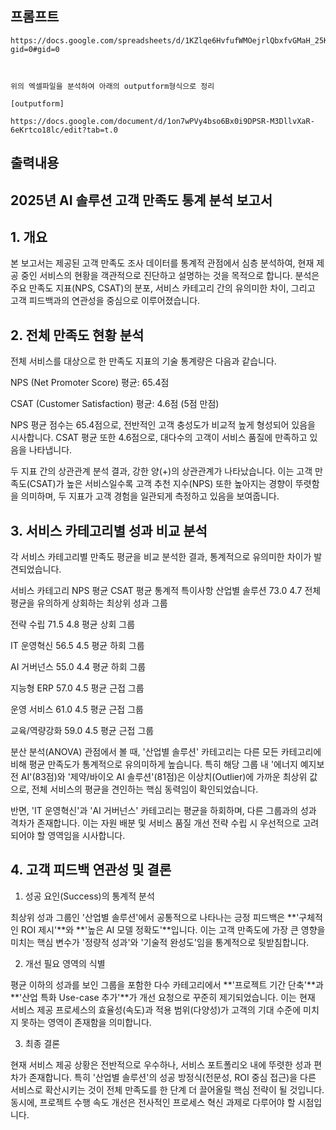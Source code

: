 ## 프롬프트
```
https://docs.google.com/spreadsheets/d/1KZlqe6HvfufWMOejrlQbxfvGMaH_25KUrYMoUsJZQxQ/edit?gid=0#gid=0



위의 엑셀파일을 분석하여 아래의 outputform형식으로 정리

[outputform]

https://docs.google.com/document/d/1on7wPVy4bso6Bx0i9DPSR-M3DllvXaR-6eKrtco18lc/edit?tab=t.0
```

## 출력내용


## 2025년 AI 솔루션 고객 만족도 통계 분석 보고서

## 1. 개요
본 보고서는 제공된 고객 만족도 조사 데이터를 통계적 관점에서 심층 분석하여, 현재 제공 중인 서비스의 현황을 객관적으로 진단하고 설명하는 것을 목적으로 합니다. 분석은 주요 만족도 지표(NPS, CSAT)의 분포, 서비스 카테고리 간의 유의미한 차이, 그리고 고객 피드백과의 연관성을 중심으로 이루어졌습니다.

## 2. 전체 만족도 현황 분석
전체 서비스를 대상으로 한 만족도 지표의 기술 통계량은 다음과 같습니다.

NPS (Net Promoter Score) 평균: 65.4점

CSAT (Customer Satisfaction) 평균: 4.6점 (5점 만점)

NPS 평균 점수는 65.4점으로, 전반적인 고객 충성도가 비교적 높게 형성되어 있음을 시사합니다. CSAT 평균 또한 4.6점으로, 대다수의 고객이 서비스 품질에 만족하고 있음을 나타냅니다.


두 지표 간의 상관관계 분석 결과, 강한 양(+)의 상관관계가 나타났습니다. 이는 고객 만족도(CSAT)가 높은 서비스일수록 고객 추천 지수(NPS) 또한 높아지는 경향이 뚜렷함을 의미하며, 두 지표가 고객 경험을 일관되게 측정하고 있음을 보여줍니다.

## 3. 서비스 카테고리별 성과 비교 분석

각 서비스 카테고리별 만족도 평균을 비교 분석한 결과, 통계적으로 유의미한 차이가 발견되었습니다.

서비스 카테고리	NPS 평균	CSAT 평균	통계적 특이사항
산업별 솔루션	73.0	4.7	 전체 평균을 유의하게 상회하는 최상위 성과 그룹 


전략 수립	71.5	4.8	 평균 상회 그룹 


IT 운영혁신	56.5	4.5	 평균 하회 그룹 


AI 거버넌스	55.0	4.4	 평균 하회 그룹 


지능형 ERP	57.0	4.5	 평균 근접 그룹 


운영 서비스	61.0	4.5	 평균 근접 그룹 


교육/역량강화	59.0	4.5	 평균 근접 그룹 


분산 분석(ANOVA) 관점에서 볼 때, '산업별 솔루션' 카테고리는 다른 모든 카테고리에 비해 평균 만족도가 통계적으로 유의미하게 높습니다. 특히 해당 그룹 내 '에너지 예지보전 AI'(83점)와 '제약/바이오 AI 솔루션'(81점)은 이상치(Outlier)에 가까운 최상위 값으로, 전체 서비스의 평균을 견인하는 핵심 동력임이 확인되었습니다.



반면, 'IT 운영혁신'과 'AI 거버넌스' 카테고리는 평균을 하회하며, 다른 그룹과의 성과 격차가 존재합니다. 이는 자원 배분 및 서비스 품질 개선 전략 수립 시 우선적으로 고려되어야 할 영역임을 시사합니다.



## 4. 고객 피드백 연관성 및 결론

1. 성공 요인(Success)의 통계적 분석

최상위 성과 그룹인 '산업별 솔루션'에서 공통적으로 나타나는 긍정 피드백은 **'구체적인 ROI 제시'**와 **'높은 AI 모델 정확도'**입니다. 이는 고객 만족도에 가장 큰 영향을 미치는 핵심 변수가 '정량적 성과'와 '기술적 완성도'임을 통계적으로 뒷받침합니다.



2. 개선 필요 영역의 식별

평균 이하의 성과를 보인 그룹을 포함한 다수 카테고리에서 **'프로젝트 기간 단축'**과 **'산업 특화 Use-case 추가'**가 개선 요청으로 꾸준히 제기되었습니다. 이는 현재 서비스 제공 프로세스의 효율성(속도)과 적용 범위(다양성)가 고객의 기대 수준에 미치지 못하는 영역이 존재함을 의미합니다.



3. 최종 결론

현재 서비스 제공 상황은 전반적으로 우수하나, 서비스 포트폴리오 내에 뚜렷한 성과 편차가 존재합니다. 특히 '산업별 솔루션'의 성공 방정식(전문성, ROI 중심 접근)을 다른 서비스로 확산시키는 것이 전체 만족도를 한 단계 더 끌어올릴 핵심 전략이 될 것입니다. 동시에, 프로젝트 수행 속도 개선은 전사적인 프로세스 혁신 과제로 다루어야 할 시점입니다.